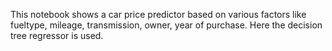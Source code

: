 This notebook shows a car price predictor based on various factors like fueltype, mileage, transmission, owner, year of purchase. Here the decision tree regressor is used.